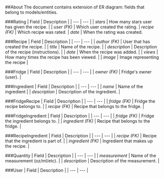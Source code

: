 ##About
The document contains extension of ER diagram: fields that belong to models/entities.

###Rating
| Field | Description |
| --- | --- |
| *stars* | How many stars user has given the recipe. |
| *user (FK)* | Which user created the rating.
| *recipe (FK)* | Which recipe was rated.
| *date* | When the rating was created.

###Recipe
| Field | Description |
| --- | --- |
| *author (FK)* | User that has created the recipe. |
| *title* | Name of the recipe. |
| *description* | Description of the recipe (instructions). |
| *date* | When the recipe was added. |
| *views* | How many times the recipe has been viewed. |
| *image* | Image representing the recipe |

###Fridge
| Field | Description |
| --- | --- |
| *owner (FK)* | Fridge's owner (user). |

###Ingredient
| Field | Description |
| --- | --- |
| *name* | Name of the ingredient |
| *description* | Description of the ingredient. |

###FridgeRecipe
| Field | Description |
| --- | --- |
| *fridge (FK)* | Fridge the recipe belongs to. |
| *recipe (FK)* | Recipe that belongs to the fridge. |

###FridgeIngredient
| Field | Description |
| --- | --- |
| *fridge (FK)* | Fridge the ingredient belongs to. |
| *ingredient (FK)* | Recipe that belongs to the fridge. |

###RecipeIngredient
| Field | Description |
| --- | --- |
| *recipe (FK)* | Recipe that the ingredient is part of. |
| *ingredient (FK)* | Ingredient that makes up the recipe. |

###Quantity
| Field | Description |
| --- | --- |
| *measurement* | Name of the measurement (oz/ml/etc). |
| *description* | Description of the measurement. |

###User
| Field | Description |
| --- | --- |
